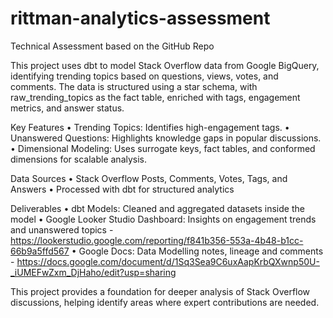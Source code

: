 # rittman-analytics-assessment
Technical Assessment based on the GitHub Repo


This project uses dbt to model Stack Overflow data from Google BigQuery, identifying trending topics based on questions, views, votes, and comments. The data is structured using a star schema, with raw_trending_topics as the fact table, enriched with tags, engagement metrics, and answer status.

Key Features
	•	Trending Topics: Identifies high-engagement tags.
	•	Unanswered Questions: Highlights knowledge gaps in popular discussions.
	•	Dimensional Modeling: Uses surrogate keys, fact tables, and conformed dimensions for scalable analysis.

Data Sources
	•	Stack Overflow Posts, Comments, Votes, Tags, and Answers
	•	Processed with dbt for structured analytics

Deliverables
	•	dbt Models: Cleaned and aggregated datasets inside the model
	•	Google Looker Studio Dashboard: Insights on engagement trends and unanswered topics
     - https://lookerstudio.google.com/reporting/f841b356-553a-4b48-b1cc-66b9a5ffd567
  • Google Docs: Data Modelling notes, lineage and comments
    - https://docs.google.com/document/d/1Sq3Sea9C6uxAapKrbQXwnp50U-_iUMEFwZxm_DjHaho/edit?usp=sharing

This project provides a foundation for deeper analysis of Stack Overflow discussions, helping identify areas where expert contributions are needed.
